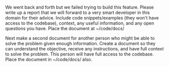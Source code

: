 We went back and forth but we failed trying to build this feature. Please write up a report that we will forward to a very smart developer in this domain for their advice. Include code snippets/examples (they won't have access to the codebase), context, any useful information, and any open questions you have. Place the document at ~/code/docs/

Next make a second document for another person who might be able to solve the problem given enough information. Create a document so they can understand the objective, receive any instructions, and have full context to solve the problem. This person will have full access to the codebase. Place the document in ~/code/docs/ also.

